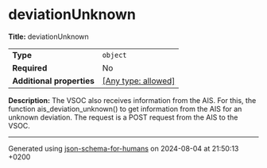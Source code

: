 # deviationUnknown

**Title:** deviationUnknown

|                           |                                                                           |
| ------------------------- | ------------------------------------------------------------------------- |
| **Type**                  | `object`                                                                  |
| **Required**              | No                                                                        |
| **Additional properties** | [[Any type: allowed]](# "Additional Properties of any type are allowed.") |

**Description:** The VSOC also receives information from the AIS. For this, the function ais_deviation_unknown() to get information from the AIS for an unknown deviation. The request is a POST request from the AIS to the VSOC.

----------------------------------------------------------------------------------------------------------------------------
Generated using [json-schema-for-humans](https://github.com/coveooss/json-schema-for-humans) on 2024-08-04 at 21:50:13 +0200
